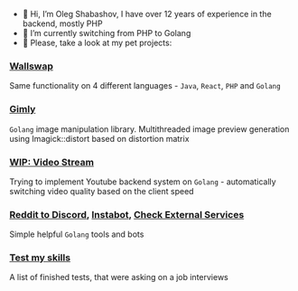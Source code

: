- 👋 Hi, I’m Oleg Shabashov, I have over 12 years of experience in the backend, mostly PHP
- 🌱 I’m currently switching from PHP to Golang
- 💞️ Please, take a look at my pet projects:

### [Wallswap](https://github.com/o-shabashov?tab=repositories&q=wallswap&type=&language=)

Same functionality on 4 different languages - `Java`, `React`, `PHP` and `Golang`

### [Gimly](https://github.com/o-shabashov/gimly)

`Golang` image manipulation library. Multithreaded image preview generation using Imagick::distort based on distortion matrix

### [WIP: Video Stream](https://github.com/o-shabashov/video-stream)

Trying to implement Youtube backend system on `Golang` - automatically switching video quality based on the client speed

### [Reddit to Discord](https://github.com/o-shabashov/reddit-to-discord), [Instabot](https://github.com/o-shabashov/go-instabot), [Check External Services](https://github.com/o-shabashov/cess)

Simple helpful `Golang` tools and bots

### [Test my skills](https://github.com/o-shabashov/test-my-skills)

A list of finished tests, that were asking on a job interviews
